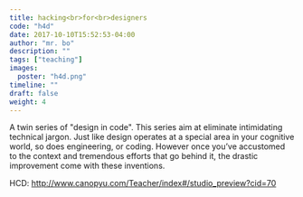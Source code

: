 ```yaml
---
title: hacking<br>for<br>designers
code: "h4d"
date: 2017-10-10T15:52:53-04:00
author: "mr. bo"
description: ""
tags: ["teaching"]
images:
  poster: "h4d.png"
timeline: ""
draft: false
weight: 4
---
```


A twin series of "design in code". This series aim at eliminate intimidating technical jargon. Just like design operates at a special area in your cognitive world, so does engineering, or coding. However once you’ve accustomed to the context and tremendous efforts that go behind it, the drastic improvement come with these inventions.
<!--more-->

HCD: http://www.canopyu.com/Teacher/index#/studio_preview?cid=70
